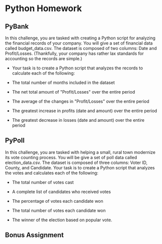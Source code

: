 # Python Homework 

## PyBank 
In this challenge, you are tasked with creating a Python script for analyzing the financial records of your company. You will give a set of financial data called budget_data.csv. The dataset is composed of two columns: Date and Profit/Losses. (Thankfully, your company has rather lax standards for accounting so the records are simple.)


* Your task is to create a Python script that analyzes the records to calculate each of the following:


* The total number of months included in the dataset


* The net total amount of "Profit/Losses" over the entire period


* The average of the changes in "Profit/Losses" over the entire period


* The greatest increase in profits (date and amount) over the entire period


* The greatest decrease in losses (date and amount) over the entire period


## PyPoll
In this challenge, you are tasked with helping a small, rural town modernize its vote counting process.
You will be give a set of poll data called election_data.csv. The dataset is composed of three columns: Voter ID, County, and Candidate. Your task is to create a Python script that analyzes the votes and calculates each of the following:


* The total number of votes cast


* A complete list of candidates who received votes


* The percentage of votes each candidate won


* The total number of votes each candidate won


* The winner of the election based on popular vote.

## Bonus Assignment



